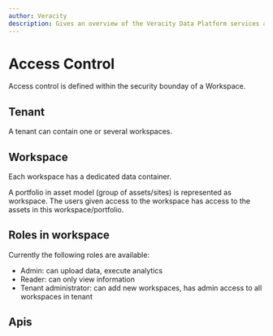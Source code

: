 ```yaml
---
author: Veracity
description: Gives an overview of the Veracity Data Platform services and related components.
---
```


# Access Control
Access control is defined within the security bounday of a Workspace.

## Tenant
A tenant can contain one or several workspaces.

## Workspace
Each workspace has a dedicated data container.

A portfolio in asset model (group of assets/sites) is represented as workspace. The users given access to the workspace has access to the assets in this workspace/portfolio.

## Roles in workspace
Currently the following roles are available:
* Admin: can upload data, execute analytics
* Reader: can only view information
* Tenant administrator: can add new workspaces, has admin access to all workspaces in tenant

## Apis